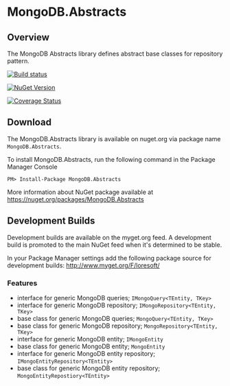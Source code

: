 # MongoDB.Abstracts

## Overview

The MongoDB Abstracts library defines abstract base classes for repository pattern.

[![Build status](https://ci.appveyor.com/api/projects/status/4linx1kr2kqlohpg?svg=true)](https://ci.appveyor.com/project/LoreSoft/mongodb-abstracts)   

[![NuGet Version](https://img.shields.io/nuget/v/MongoDB.Abstracts.svg?style=flat-square)](https://www.nuget.org/packages/MongoDB.Abstracts/)   

[![Coverage Status](https://coveralls.io/repos/github/loresoft/MongoDB.Abstracts/badge.svg?branch=master)](https://coveralls.io/github/loresoft/MongoDB.Abstracts?branch=master)

## Download

The MongoDB.Abstracts library is available on nuget.org via package name `MongoDB.Abstracts`.

To install MongoDB.Abstracts, run the following command in the Package Manager Console

    PM> Install-Package MongoDB.Abstracts
    
More information about NuGet package available at
<https://nuget.org/packages/MongoDB.Abstracts>

## Development Builds

Development builds are available on the myget.org feed.  A development build is promoted to the main NuGet feed when it's determined to be stable. 

In your Package Manager settings add the following package source for development builds:
<http://www.myget.org/F/loresoft/>

### Features

* interface for generic MongoDB queries; `IMongoQuery<TEntity, TKey>`
* interface for generic MongoDB repository; `IMongoRepository<TEntity, TKey>`
* base class for generic MongoDB queries; `MongoQuery<TEntity, TKey>`
* base class for generic MongoDB repository; `MongoRepository<TEntity, TKey>`
* interface for generic MongoDB entity; `IMongoEntity`
* base class for generic MongoDB entity; `MongoEntity`
* interface for generic MongoDB entity repository; `IMongoEntityRepository<TEntity>`
* base class for generic MongoDB entity repository; `MongoEntityRepostiory<TEntity>`
